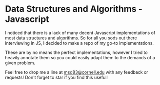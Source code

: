 Data Structures and Algorithms - Javascript
===
I noticed that there is a lack of many decent Javascript implementations of most data structures and algorithms. So for all you sods out there interviewing in JS, I decided to make a repo of my go-to implementations.

These are by no means the perfect implementations, however I tried to heavily annotate them so you could easily adapt them to the demands of a given problem.

Feel free to drop me a line at msd83@cornell.edu with any feedback or requests! Don't forget to star if you find this useful!
